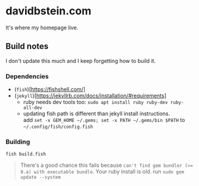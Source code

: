# davidbstein.com

It's where my homepage live.

## Build notes

I don't update this much and I keep forgetting how to build it.

### Dependencies

 - (`fish`)[https://fishshell.com/]
 - (`jekyll`)[https://jekyllrb.com/docs/installation/#requirements]
   - ruby needs dev tools too: `sudo apt install ruby ruby-dev ruby-all-dev`
   - updating fish path is different than jekyll install instructions. 
     <br/> add `set -x GEM_HOME ~/.gems; set -x PATH ~/.gems/bin $PATH` to `~/.config/fish/config.fish`

### Building

 `fish build.fish`

> There's a good chance this fails because `can't find gem bundler (>= 0.a) with executable bundle`. Your ruby install is old. run `sudo gem update --system`

